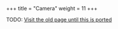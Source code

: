 +++
title = "Camera"
weight = 11
+++

TODO: [Visit the old page until this is ported](https://old.alchitry.com/camera-mojo)